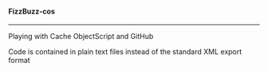 #### FizzBuzz-cos
---
Playing with Cache ObjectScript and GitHub

Code is contained in plain text files instead of the standard XML export format 

